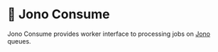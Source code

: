 # 🚥 Jono Consume

Jono Consume provides worker interface to processing jobs on [Jono](https://github.com/ruksi/jono-rs) queues.
